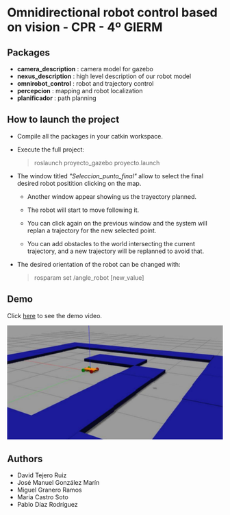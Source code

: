 # Omnidirectional robot control based on vision - CPR - 4º GIERM

## Packages
- **camera_description** : camera model for gazebo
- **nexus_description** : high level description of our robot model
- **omnirobot_control** : robot and trajectory control
- **percepcion** : mapping and robot localization
- **planificador** : path planning

## How to launch the project
- Compile all the packages in your catkin workspace.

- Execute the full project:

    > roslaunch proyecto_gazebo proyecto.launch

- The window titled *"Seleccion_punto_final"* allow to select the final desired robot positition clicking on the map.

    - Another window appear showing us the trayectory planned.

    - The robot will start to move following it.

    - You can click again on the previous window and the system will replan a trajectory for the new selected point.

    - You can add obstacles to the world intersecting the current trajectory, and a new trajectory will be replanned to avoid that.

- The desired orientation of the robot can be changed with:
    > rosparam set /angle_robot [new_value]

## Demo
Click [here](https://youtu.be/VeuB0tvxSow) to see the demo video.

![Gazebo image](https://github.com/davidtr99/OmniRobot_CPR/blob/main/preview.jpg?raw=true)


## Authors
- David Tejero Ruiz
- José Manuel González Marín
- Miguel Granero Ramos
- Maria Castro Soto
- Pablo Díaz Rodríguez
